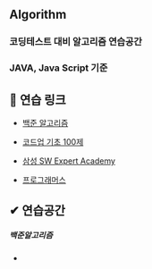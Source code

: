 ## Algorithm

### 코딩테스트 대비 알고리즘 연습공간
### JAVA, Java Script 기준

## 🐳 연습 링크
* [백준 알고리즘](https://www.acmicpc.net/)
  
* [코드업 기초 100제](https://codeup.kr/problemsetsol.php?psid=23)
 
* [삼성 SW Expert Academy](https://swexpertacademy.com/main/main.do)

* [프로그래머스](https://programmers.co.kr/)

## ✔ 연습공간

##### 백준알고리즘
* 


